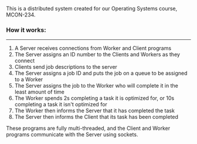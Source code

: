 <P>This is a distributed system created for our Operating Systems course, MCON-234.</P>

<h3>How it works:</h3>
<hr/>
<ol>
 <li>A Server receives connections from Worker and Client programs</li>
 <li>The Server assigns an ID number to the Clients and Workers as they connect</li>
 <li>Clients send job descriptions to the server</li>
 <li>The Server assigns a job ID and puts the job on a queue to be assigned to a Worker</li>
 <li>The Server assigns the job to the Worker who will complete it in the least amount of time</li>
 <li>The Worker spends 2s completing a task it is optimized for, or 10s completing a task it isn't optimized for</li>
 <li>The Worker then informs the Server that it has completed the task</li>
 <li>The Server then informs the Client that its task has been completed</li>
</ol>
 
 <p>These programs are fully multi-threaded, and the Client and Worker programs communicate with the Server using sockets. </p>
